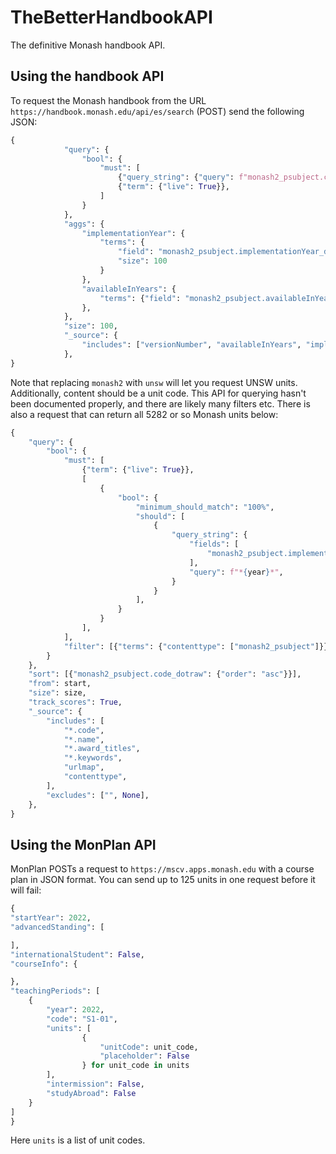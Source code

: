 # TheBetterHandbookAPI

The definitive Monash handbook API.

## Using the handbook API

To request the Monash handbook from the URL `https://handbook.monash.edu/api/es/search` (POST) send the following JSON:

```py
{
            "query": {
                "bool": {
                    "must": [
                        {"query_string": {"query": f"monash2_psubject.code: {content}"}},
                        {"term": {"live": True}},
                    ]
                }
            },
            "aggs": {
                "implementationYear": {
                    "terms": {
                        "field": "monash2_psubject.implementationYear_dotraw",
                        "size": 100
                    }
                },
                "availableInYears": {
                    "terms": {"field": "monash2_psubject.availableInYears_dotraw", "size": 100}
                },
            },
            "size": 100,
            "_source": {
                "includes": ["versionNumber", "availableInYears", "implementationYear"]
            },
}
```

Note that replacing `monash2` with `unsw` will let you request UNSW units. Additionally, content should be a unit code. This API for querying hasn't been documented properly, and there are likely many filters etc. There is also a request that can return all 5282 or so Monash units below:

```python
{
    "query": {
        "bool": {
            "must": [
                {"term": {"live": True}},
                [
                    {
                        "bool": {
                            "minimum_should_match": "100%",
                            "should": [
                                {
                                    "query_string": {
                                        "fields": [
                                            "monash2_psubject.implementationYear"
                                        ],
                                        "query": f"*{year}*",
                                    }
                                }
                            ],
                        }
                    }
                ],
            ],
            "filter": [{"terms": {"contenttype": ["monash2_psubject"]}}],
        }
    },
    "sort": [{"monash2_psubject.code_dotraw": {"order": "asc"}}],
    "from": start,
    "size": size,
    "track_scores": True,
    "_source": {
        "includes": [
            "*.code",
            "*.name",
            "*.award_titles",
            "*.keywords",
            "urlmap",
            "contenttype",
        ],
        "excludes": ["", None],
    },
}
```

## Using the MonPlan API

MonPlan POSTs a request to `https://mscv.apps.monash.edu` with a course plan in JSON format. You can send up to 125 units in one request before it will fail:

```py
{
"startYear": 2022,
"advancedStanding": [

],
"internationalStudent": False,
"courseInfo": {

},
"teachingPeriods": [
    {
        "year": 2022,
        "code": "S1-01",
        "units": [
                {
                    "unitCode": unit_code,
                    "placeholder": False
                } for unit_code in units
        ],
        "intermission": False,
        "studyAbroad": False
    }
]
}
```

Here `units` is a list of unit codes.